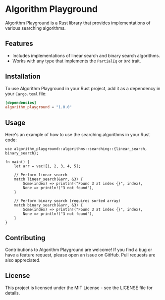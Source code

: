 # Algorithm Playground

Algorithm Playground is a Rust library that provides implementations of various searching algorithms.

## Features

- Includes implementations of linear search and binary search algorithms.
- Works with any type that implements the `PartialEq` or `Ord` trait.

## Installation

To use Algorithm Playground in your Rust project, add it as a dependency in your `Cargo.toml` file:

```toml
[dependencies]
algorithm_playground = "1.0.0"
```

## Usage
Here's an example of how to use the searching algorithms in your Rust code:

```
use algorithm_playground::algorithms::searching::{linear_search, binary_search};

fn main() {
    let arr = vec![1, 2, 3, 4, 5];
    
    // Perform linear search
    match linear_search(&arr, &3) {
        Some(index) => println!("Found 3 at index {}", index),
        None => println!("3 not found"),
    }

    // Perform binary search (requires sorted array)
    match binary_search(&arr, &3) {
        Some(index) => println!("Found 3 at index {}", index),
        None => println!("3 not found"),
    }
}
```

## Contributing
Contributions to Algorithm Playground are welcome! If you find a bug or have a feature request, please open an issue on GitHub. Pull requests are also appreciated.

## License
This project is licensed under the MIT License - see the LICENSE file for details.

